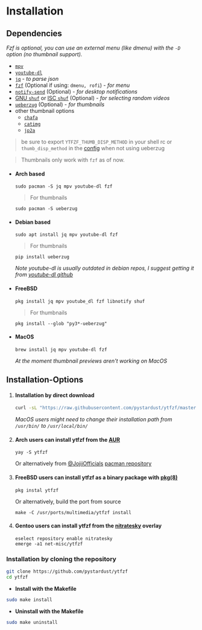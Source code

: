 # Installation

## Dependencies

_Fzf is optional, you can use an external menu (like dmenu) with the `-D` option (no thumbnail support)._

* [`mpv`](https://github.com/mpv-player/mpv)
* [`youtube-dl`](https://github.com/ytdl-org/youtube-dl)
* [`jq`](https://github.com/stedolan/jq) - _to parse json_
* [`fzf`](https://github.com/junegunn/fzf) (Optional if using: `dmenu, rofi`) - _for menu_
* [`notify-send`](https://gitlab.gnome.org/GNOME/libnotify) (Optional) - _for desktop notifications_
* [GNU `shuf`](https://www.gnu.org/software/coreutils/manual/html_node/shuf-invocation.html) or [ISC `shuf`](https://github.com/ibara/shuf) (Optional) - _for selecting random videos_
* [`ueberzug`](https://github.com/seebye/ueberzug) (Optional) - _for thumbnails_
* other thumbnail options
    * [`chafa`](https://github.com/hpjansson/chafa)
    * [`catimg`](https://github.com/posva/catimg)
    * [`jp2a`](https://github.com/cslarsen/jp2a)
> be sure to export `YTFZF_THUMB_DISP_METHOD` in your shell rc or `thumb_disp_method` in the [config](conf.sh) when not using ueberzug

> Thumbnails only work with `fzf` as of now.

+ #### Arch based

	  sudo pacman -S jq mpv youtube-dl fzf

	> For thumbnails

	  sudo pacman -S ueberzug

+ #### Debian based

	  sudo apt install jq mpv youtube-dl fzf

	> For thumbnails

	  pip install ueberzug

	_Note youtube-dl is usually outdated in debian repos, I suggest getting it from  [youtube-dl github](https://github.com/ytdl-org/youtube-dl)_

+ #### FreeBSD

	  pkg install jq mpv youtube_dl fzf libnotify shuf

	> For thumbnails

	  pkg install --glob "py3*-ueberzug"


+ #### MacOS

	  brew install jq mpv youtube-dl fzf

	_At the moment thumbnail previews aren't working on MacOS_


## Installation-Options


1. #### Installation by direct download

	```sh
	curl -sL "https://raw.githubusercontent.com/pystardust/ytfzf/master/ytfzf" | sudo tee /usr/bin/ytfzf >/dev/null && sudo chmod 755 /usr/bin/ytfzf
	```

   _MacOS users might need to change their installation path from  `/usr/bin/` to `/usr/local/bin/`_

2. #### Arch users can install ytfzf from the [AUR](https://aur.archlinux.org/packages/ytfzf/)

	```
	yay -S ytfzf
	```
	
	Or alternatively from [@JojiiOfficials](https://github.com/JojiiOfficial) [pacman repository](https://repo.jojii.de)

3. #### FreeBSD users can install ytfzf as a binary package with [pkg(8)](https://www.freshports.org/multimedia/ytfzf/)

	```
	pkg instal ytfzf
	```

	Or alternatively, build the port from source

	```
	make -C /usr/ports/multimedia/ytfzf install
	```

4. #### Gentoo users can install ytfzf from the [nitratesky](https://github.com/VTimofeenko/nitratesky) overlay

	```
	eselect repository enable nitratesky
	emerge -a1 net-misc/ytfzf
	```

### Installation by cloning the repository

```sh
git clone https://github.com/pystardust/ytfzf
cd ytfzf
```

+ **Install with the Makefile**

```sh
sudo make install
```

+ **Uninstall with the Makefile**

```sh
sudo make uninstall
```

